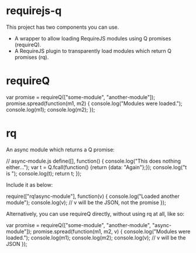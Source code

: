 requirejs-q
===========

This project has two components you can use.
* A wrapper to allow loading RequireJS modules using Q promises (requireQ).
* A RequireJS plugin to transparently load modules which return Q promises (rq).

requireQ
========

  var promise = requireQ(["some-module", "another-module"]);
  promise.spread(function(m1, m2) {
    console.log("Modules were loaded.");
  	console.log(m1);
  	console.log(m2);
  });

rq
==

An async module which returns a Q promise:

  // async-module.js
  define([], function() {
    console.log("This does nothing either...");
  	var t = Q.fcall(function() {return {data: "Again"};});
  	console.log("t is ");
  	console.log(t);
  	return t;
  });

Include it as below:

  require(["rq!async-module"], function(v) {
    console.log("Loaded another module");
  	console.log(v); // v will be the JSON, not the promise
  });

Alternatively, you can use requireQ directly, without using rq at all, like so:

  var promise = requireQ(["some-module", "another-module", "async-module"]);
  promise.spread(function(m1, m2, v) {
    console.log("Modules were loaded.");
    console.log(m1);
  	console.log(m2);
    console.log(v); // v will be the JSON
  });
